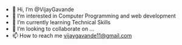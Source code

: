 - 👋 Hi, I’m @VijayGavande
- 👀 I’m interested in Computer Programming and web development 
- 🌱 I’m currently learning Technical Skills
- 💞️ I’m looking to collaborate on ...
- 📫 How to reach me vijaygavande11@gmail.com

<!---
VijayGavande/VijayGavande is a ✨ special ✨ repository because its `README.md` (this file) appears on your GitHub profile.
You can click the Preview link to take a look at your changes.
--->
